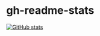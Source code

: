 # gh-readme-stats

[![GitHub stats](https://github-readme-stats.vercel.app/api?username=etchegom)](https://github.com/etchegom/gh-readme-stats)
